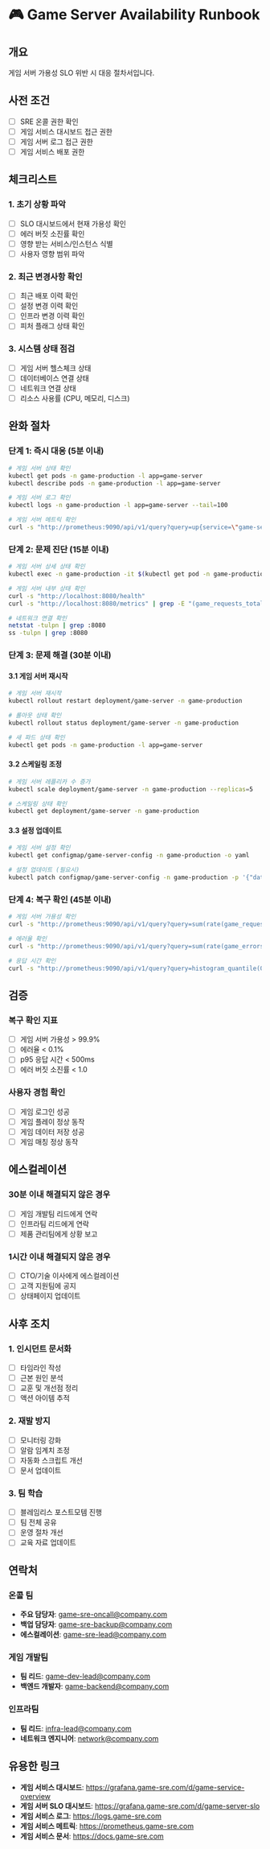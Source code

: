 # 🎮 Game Server Availability Runbook

## 개요
게임 서버 가용성 SLO 위반 시 대응 절차서입니다.

## 사전 조건
- [ ] SRE 온콜 권한 확인
- [ ] 게임 서비스 대시보드 접근 권한
- [ ] 게임 서버 로그 접근 권한
- [ ] 게임 서비스 배포 권한

## 체크리스트

### 1. 초기 상황 파악
- [ ] SLO 대시보드에서 현재 가용성 확인
- [ ] 에러 버짓 소진률 확인
- [ ] 영향 받는 서비스/인스턴스 식별
- [ ] 사용자 영향 범위 파악

### 2. 최근 변경사항 확인
- [ ] 최근 배포 이력 확인
- [ ] 설정 변경 이력 확인
- [ ] 인프라 변경 이력 확인
- [ ] 피처 플래그 상태 확인

### 3. 시스템 상태 점검
- [ ] 게임 서버 헬스체크 상태
- [ ] 데이터베이스 연결 상태
- [ ] 네트워크 연결 상태
- [ ] 리소스 사용률 (CPU, 메모리, 디스크)

## 완화 절차

### 단계 1: 즉시 대응 (5분 이내)
```bash
# 게임 서버 상태 확인
kubectl get pods -n game-production -l app=game-server
kubectl describe pods -n game-production -l app=game-server

# 게임 서버 로그 확인
kubectl logs -n game-production -l app=game-server --tail=100

# 게임 서버 메트릭 확인
curl -s "http://prometheus:9090/api/v1/query?query=up{service=\"game-server\"}"
```

### 단계 2: 문제 진단 (15분 이내)
```bash
# 게임 서버 상세 상태 확인
kubectl exec -n game-production -it $(kubectl get pod -n game-production -l app=game-server -o jsonpath='{.items[0].metadata.name}') -- /bin/sh

# 게임 서버 내부 상태 확인
curl -s "http://localhost:8080/health"
curl -s "http://localhost:8080/metrics" | grep -E "(game_requests_total|game_errors_total)"

# 네트워크 연결 확인
netstat -tulpn | grep :8080
ss -tulpn | grep :8080
```

### 단계 3: 문제 해결 (30분 이내)

#### 3.1 게임 서버 재시작
```bash
# 게임 서버 재시작
kubectl rollout restart deployment/game-server -n game-production

# 롤아웃 상태 확인
kubectl rollout status deployment/game-server -n game-production

# 새 파드 상태 확인
kubectl get pods -n game-production -l app=game-server
```

#### 3.2 스케일링 조정
```bash
# 게임 서버 레플리카 수 증가
kubectl scale deployment/game-server -n game-production --replicas=5

# 스케일링 상태 확인
kubectl get deployment/game-server -n game-production
```

#### 3.3 설정 업데이트
```bash
# 게임 서버 설정 확인
kubectl get configmap/game-server-config -n game-production -o yaml

# 설정 업데이트 (필요시)
kubectl patch configmap/game-server-config -n game-production -p '{"data":{"max_connections":"10000"}}'
```

### 단계 4: 복구 확인 (45분 이내)
```bash
# 게임 서버 가용성 확인
curl -s "http://prometheus:9090/api/v1/query?query=sum(rate(game_requests_total{service=\"game-server\", status_code!~\"5..|4..\"}[5m])) / sum(rate(game_requests_total{service=\"game-server\"}[5m]))"

# 에러율 확인
curl -s "http://prometheus:9090/api/v1/query?query=sum(rate(game_errors_total{service=\"game-server\"}[5m])) / sum(rate(game_requests_total{service=\"game-server\"}[5m]))"

# 응답 시간 확인
curl -s "http://prometheus:9090/api/v1/query?query=histogram_quantile(0.95, sum(rate(game_action_duration_seconds_bucket{service=\"game-server\"}[5m])) by (le))"
```

## 검증

### 복구 확인 지표
- [ ] 게임 서버 가용성 > 99.9%
- [ ] 에러율 < 0.1%
- [ ] p95 응답 시간 < 500ms
- [ ] 에러 버짓 소진률 < 1.0

### 사용자 경험 확인
- [ ] 게임 로그인 성공
- [ ] 게임 플레이 정상 동작
- [ ] 게임 데이터 저장 성공
- [ ] 게임 매칭 정상 동작

## 에스컬레이션

### 30분 이내 해결되지 않은 경우
- [ ] 게임 개발팀 리드에게 연락
- [ ] 인프라팀 리드에게 연락
- [ ] 제품 관리팀에게 상황 보고

### 1시간 이내 해결되지 않은 경우
- [ ] CTO/기술 이사에게 에스컬레이션
- [ ] 고객 지원팀에 공지
- [ ] 상태페이지 업데이트

## 사후 조치

### 1. 인시던트 문서화
- [ ] 타임라인 작성
- [ ] 근본 원인 분석
- [ ] 교훈 및 개선점 정리
- [ ] 액션 아이템 추적

### 2. 재발 방지
- [ ] 모니터링 강화
- [ ] 알람 임계치 조정
- [ ] 자동화 스크립트 개선
- [ ] 문서 업데이트

### 3. 팀 학습
- [ ] 블레임리스 포스트모템 진행
- [ ] 팀 전체 공유
- [ ] 운영 절차 개선
- [ ] 교육 자료 업데이트

## 연락처

### 온콜 팀
- **주요 담당자**: game-sre-oncall@company.com
- **백업 담당자**: game-sre-backup@company.com
- **에스컬레이션**: game-sre-lead@company.com

### 게임 개발팀
- **팀 리드**: game-dev-lead@company.com
- **백엔드 개발자**: game-backend@company.com

### 인프라팀
- **팀 리드**: infra-lead@company.com
- **네트워크 엔지니어**: network@company.com

## 유용한 링크

- **게임 서비스 대시보드**: https://grafana.game-sre.com/d/game-service-overview
- **게임 서버 SLO 대시보드**: https://grafana.game-sre.com/d/game-server-slo
- **게임 서비스 로그**: https://logs.game-sre.com
- **게임 서비스 메트릭**: https://prometheus.game-sre.com
- **게임 서비스 문서**: https://docs.game-sre.com
